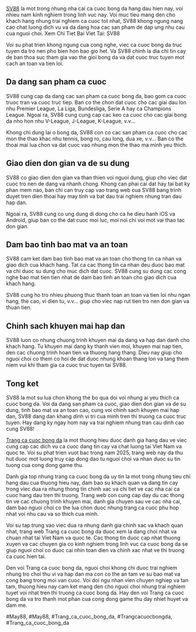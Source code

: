<p><a href="https://affcup.net/sv88/">SV88</a> la mot trong nhung nha cai ca cuoc bong da hang dau hien nay, voi nhieu nam kinh nghiem trong linh vuc nay. Voi muc tieu mang den cho khach hang nhung trai nghiem ca cuoc tot nhat, SV88 khong ngung nang cao chat luong dich vu va da dang hoa cac san pham de dap ung nhu cau cua nguoi choi.
Xem Chi Tiet Bai Viet Tai: SV88<p>Voi su phat trien khong ngung cua cong nghe, viec ca cuoc bong da truc tuyen da tro nen pho bien hon bao gio het. Va SV88 chinh la dia chi tin cay de ban thoa suc tham gia vao the gioi bong da va dat cuoc truc tuyen mot cach an toan va tien loi.</p><h2>Da dang san pham ca cuoc</h2><p>SV88 cung cap da dang cac san pham ca cuoc bong da, bao gom ca cuoc truoc tran va cuoc truc tiep. Ban co the chon dat cuoc cho cac giai dau lon nhu Premier League, La Liga, Bundesliga, Serie A hay ca Champions League. Ngoai ra, SV88 cung cung cap cac keo ca cuoc cho cac giai bong da nho hon nhu V-League, J-League, K-League, v.v...<p>Khong chi dung lai o bong da, SV88 con co cac san pham ca cuoc cho cac mon the thao khac nhu tennis, bong ro, cau long, dua xe, v.v... Ban co the thoai mai lua chon va dat cuoc vao nhung mon the thao ma minh yeu thich.<h2>Giao dien don gian va de su dung</h2><p>SV88 co giao dien don gian va than thien voi nguoi dung, giup cho viec dat cuoc tro nen de dang va nhanh chong. Khong can phai cai dat hay tai bat ky phan mem nao, ban chi can truy cap vao trang web cua SV88 bang trinh duyet tren dien thoai hay may tinh va bat dau trai nghiem nhung tran dau hap dan.<p>Ngoai ra, SV88 cung co ung dung di dong cho ca he dieu hanh iOS va Android, giup ban co the dat cuoc moi luc, moi noi chi voi mot vai thao tac don gian.</p><h2>Dam bao tinh bao mat va an toan</h2><p>SV88 cam ket dam bao tinh bao mat va an toan cho thong tin ca nhan va giao dich cua khach hang. Tat ca cac thong tin ca nhan deu duoc bao mat va chi duoc su dung cho muc dich dat cuoc. SV88 cung su dung cac cong nghe bao mat tien tien nhat de dam bao tinh an toan cho giao dich cua khach hang.<p>SV88 cung ho tro nhieu phuong thuc thanh toan an toan va tien loi nhu ngan hang, the cao, vi dien tu, v.v... giup cho viec nap rut tien tro nen don gian va thuan tien.</p><h2>Chinh sach khuyen mai hap dan</h2><p>SV88 luon co nhung chuong trinh khuyen mai da dang va hap dan danh cho khach hang. Tu khuyen mai dang ky thanh vien moi, khuyen mai nap tien, den cac chuong trinh hoan tien va thuong hang thang. Dieu nay giup cho nguoi choi co them co hoi de dat duoc nhung khoan thang lon va tang them niem vui khi tham gia ca cuoc truc tuyen tai SV88.<h2>Tong ket</h2><p>SV88 la mot su lua chon khong the bo qua doi voi nhung ai yeu thich ca cuoc bong da. Voi da dang san pham ca cuoc, giao dien don gian va de su dung, tinh bao mat va an toan cao, cung voi chinh sach khuyen mai hap dan, SV88 dang dan khang dinh vi tri cua minh tren thi truong ca cuoc truc tuyen. Hay dang ky ngay hom nay va trai nghiem nhung tran cau dinh cao cung SV88!</p><p><a href="https://affcup.net/">Trang ca cuoc bong da</a> la mot thuong hieu duoc danh gia hang dau ve viec cung cap cac dich vu ca cuoc dang tin cay va chat luong tai Viet Nam va quoc te. Voi su phat trien vuot bac trong nam 2025, trang web nay da thu hut duoc mot luong truy cap dong dao tu nguoi choi va nhan duoc su tin tuong cua cong dong game thu.

Danh gia top nhung trang ca cuoc bong da uy tin la mot trong nhung tieu chi hang dau cua thuong hieu nay, dam bao su khach quan va dang tin cay trong viec dua ra nhung thong tin chinh xac va chi tiet ve cac nha cai ca cuoc hang dau tren thi truong. Trang web con cung cap day du cac thong tin ve cac chuong trinh khuyen mai, danh gia chuyen sau ve cac nha cai, dam bao nguoi choi co the lua chon duoc nhung trang ca cuoc phu hop nhat voi nhu cau va so thich cua minh.

Voi su tap trung vao viec dua ra nhung danh gia chinh xac va khach quan nhat, trang web Trang ca cuoc bong da duoc xem la dang choi nhat va chuan nhat tai Viet Nam va quoc te. Cac thong tin duoc cap nhat thuong xuyen va cac chuyen gia co kinh nghiem trong linh vuc ca cuoc bong da se giup nguoi choi co duoc cai nhin toan dien va chinh xac nhat ve thi truong ca cuoc hien tai.

Den voi Trang ca cuoc bong da, nguoi choi khong chi duoc trai nghiem nhung tro choi thu vi va hap dan ma con co the an tam ve su bao mat va cong bang trong moi van cuoc. Voi doi ngu nhan vien chuyen nghiep va tan tam, thuong hieu nay cam ket mang den cho nguoi choi nhung trai nghiem tuyet voi nhat tren thi truong ca cuoc bong da. Hay den voi Trang ca cuoc bong da va tro thanh mot phan cua cong dong game thu day nhiet huyet va dam me.</p>
#May88, #May88, #Trang_ca_cuoc_bong_da, #Trangcacuocbongda, #Trang_ca_cuoc_bong_da
